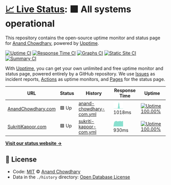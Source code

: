 # [📈 Live Status](https://AnandChowdhary.github.io/status/): <!--live status--> **🟩 All systems operational**

This repository contains the open-source uptime monitor and status page for [Anand Chowdhary](https://anandchowdhary.com), powered by [Upptime](https://github.com/upptime/upptime).

[![Uptime CI](https://github.com/koj-co/upptime/workflows/Uptime%20CI/badge.svg)](https://github.com/koj-co/upptime/actions?query=workflow%3A%22Uptime+CI%22)
[![Response Time CI](https://github.com/koj-co/upptime/workflows/Response%20Time%20CI/badge.svg)](https://github.com/koj-co/upptime/actions?query=workflow%3A%22Response+Time+CI%22)
[![Graphs CI](https://github.com/koj-co/upptime/workflows/Graphs%20CI/badge.svg)](https://github.com/koj-co/upptime/actions?query=workflow%3A%22Graphs+CI%22)
[![Static Site CI](https://github.com/koj-co/upptime/workflows/Static%20Site%20CI/badge.svg)](https://github.com/koj-co/upptime/actions?query=workflow%3A%22Static+Site+CI%22)
[![Summary CI](https://github.com/koj-co/upptime/workflows/Summary%20CI/badge.svg)](https://github.com/koj-co/upptime/actions?query=workflow%3A%22Summary+CI%22)

With [Upptime](https://upptime.js.org), you can get your own unlimited and free uptime monitor and status page, powered entirely by a GitHub repository. We use [Issues](https://github.com/AnandChowdhary/status/issues) as incident reports, [Actions](https://github.com/AnandChowdhary/status/actions) as uptime monitors, and [Pages](https://AnandChowdhary.github.io/status/) for the status page.

<!--start: status pages-->
<!-- This summary is generated by Upptime (https://github.com/upptime/upptime) -->
<!-- Do not edit this manually, your changes will be overwritten -->

| URL                                              | Status | History                                                                                                            | Response Time                                                                             | Uptime                                                                                                                                                                                                                                             |
| ------------------------------------------------ | ------ | ------------------------------------------------------------------------------------------------------------------ | ----------------------------------------------------------------------------------------- | -------------------------------------------------------------------------------------------------------------------------------------------------------------------------------------------------------------------------------------------------- |
| [AnandChowdhary.com](https://anandchowdhary.com) | 🟩 Up  | [anand-chowdhary-com.yml](https://github.com/AnandChowdhary/status/commits/master/history/anand-chowdhary-com.yml) | <img alt="Response time graph" src="./graphs/anand-chowdhary-com.png" height="20"> 1018ms | [![Uptime 100.00%](https://img.shields.io/endpoint?url=https%3A%2F%2Fraw.githubusercontent.com%2FAnandChowdhary%2Fstatus%2Fmaster%2Fapi%2Fanand-chowdhary-com%2Fuptime.json)](https://AnandChowdhary.github.io/status/history/anand-chowdhary-com) |
| [SukritiKapoor.com](https://sukritikapoor.com)   | 🟩 Up  | [sukriti-kapoor-com.yml](https://github.com/AnandChowdhary/status/commits/master/history/sukriti-kapoor-com.yml)   | <img alt="Response time graph" src="./graphs/sukriti-kapoor-com.png" height="20"> 930ms   | [![Uptime 100.00%](https://img.shields.io/endpoint?url=https%3A%2F%2Fraw.githubusercontent.com%2FAnandChowdhary%2Fstatus%2Fmaster%2Fapi%2Fsukriti-kapoor-com%2Fuptime.json)](https://AnandChowdhary.github.io/status/history/sukriti-kapoor-com)   |

<!--end: status pages-->

[**Visit our status website →**](https://AnandChowdhary.github.io/status/)

## 📄 License

- Code: [MIT](./LICENSE) © [Anand Chowdhary](https://anandchowdhary.com)
- Data in the `./history` directory: [Open Database License](https://opendatacommons.org/licenses/odbl/1-0/)
